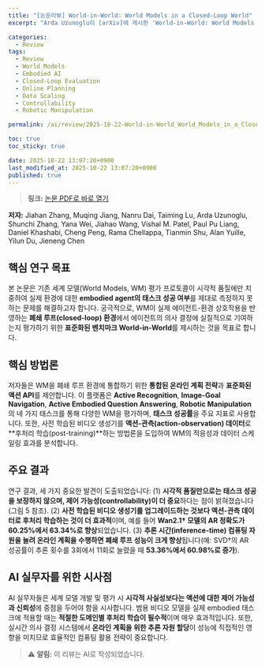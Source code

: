 ```yaml
---
title: "[논문리뷰] World-in-World: World Models in a Closed-Loop World"
excerpt: "Arda Uzunoglu이 [arXiv]에 게시한 'World-in-World: World Models in a Closed-Loop World' 논문에 대한 자세한 리뷰입니다."

categories:
  - Review
tags:
  - Review
  - World Models
  - Embodied AI
  - Closed-Loop Evaluation
  - Online Planning
  - Data Scaling
  - Controllability
  - Robotic Manipulation

permalink: /ai/review/2025-10-22-World-in-World_World_Models_in_a_Closed-Loop_World/

toc: true
toc_sticky: true

date: 2025-10-22 13:07:20+0900
last_modified_at: 2025-10-22 13:07:20+0900
published: true
---
```

> **링크:** [논문 PDF로 바로 열기](https://arxiv.org/abs/2510.18135)

**저자:** Jiahan Zhang, Muqing Jiang, Nanru Dai, Taiming Lu, Arda Uzunoglu, Shunchi Zhang, Yana Wei, Jiahao Wang, Vishal M. Patel, Paul Pu Liang, Daniel Khashabi, Cheng Peng, Rama Chellappa, Tianmin Shu, Alan Yuille, Yilun Du, Jieneng Chen



## 핵심 연구 목표
본 논문은 기존 세계 모델(World Models, WM) 평가 프로토콜이 시각적 품질에만 치중하여 실제 환경에 대한 **embodied agent의 태스크 성공 여부**를 제대로 측정하지 못하는 문제를 해결하고자 합니다. 궁극적으로, WM이 실제 에이전트-환경 상호작용을 반영하는 **폐쇄 루프(closed-loop) 환경**에서 에이전트의 의사 결정에 실질적으로 기여하는지 평가하기 위한 **표준화된 벤치마크 World-in-World**를 제시하는 것을 목표로 합니다.

## 핵심 방법론
저자들은 WM을 폐쇄 루프 환경에 통합하기 위한 **통합된 온라인 계획 전략**과 **표준화된 액션 API**를 제안합니다. 이 플랫폼은 **Active Recognition**, **Image-Goal Navigation**, **Active Embodied Question Answering**, **Robotic Manipulation**의 네 가지 태스크를 통해 다양한 WM을 평가하며, **태스크 성공률**을 주요 지표로 사용합니다. 또한, 사전 학습된 비디오 생성기를 **액션-관측(action-observation) 데이터**로 **후처리 학습(post-training)**하는 방법론을 도입하여 WM의 적응성과 데이터 스케일링 효과를 분석합니다.

## 주요 결과
연구 결과, 세 가지 중요한 발견이 도출되었습니다: (1) **시각적 품질만으로는 태스크 성공을 보장하지 않으며, 제어 가능성(controllability)이 더 중요**하다는 점이 밝혀졌습니다 (그림 5 참조). (2) **사전 학습된 비디오 생성기를 업그레이드하는 것보다 액션-관측 데이터로 후처리 학습하는 것이 더 효과적**이며, 예를 들어 **Wan2.1† 모델의 AR 정확도가 60.25%에서 63.34%로 향상**되었습니다. (3) **추론 시간(inference-time) 컴퓨팅 자원을 늘려 온라인 계획을 수행하면 폐쇄 루프 성능이 크게 향상**됩니다(예: SVD†의 AR 성공률이 추론 횟수를 3회에서 11회로 늘렸을 때 **53.36%에서 60.98%로 증가**).

## AI 실무자를 위한 시사점
AI 실무자들은 세계 모델 개발 및 평가 시 **시각적 사실성보다는 액션에 대한 제어 가능성과 신뢰성**에 중점을 두어야 함을 시사합니다. 범용 비디오 모델을 실제 embodied 태스크에 적용할 때는 **적절한 도메인별 후처리 학습이 필수적**이며 매우 효과적입니다. 또한, 실시간 의사 결정 시스템에서 **온라인 계획을 위한 추론 자원 할당**이 성능에 직접적인 영향을 미치므로 효율적인 컴퓨팅 활용 전략이 중요합니다.

> ⚠️ **알림:** 이 리뷰는 AI로 작성되었습니다.